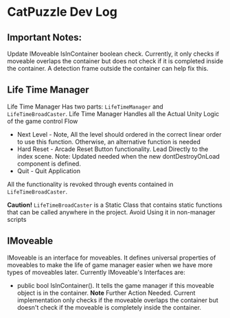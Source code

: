 # CatPuzzle Dev Log
## Important Notes:
Update IMoveable IsInContainer boolean check. Currently, it only checks if moveable overlaps the container but does not check if it is completed inside the container. A detection frame outside the container can help fix this.
## Life Time Manager 
Life Time Manager Has two parts: ```LifeTimeManager``` and ```LifeTimeBroadCaster```.
Life Time Manager Handles all the Actual Unity Logic of the game control Flow
+ Next Level - Note, All the level should ordered in the correct linear order to use this function. Otherwise, an alternative function is needed
+ Hard Reset - Arcade Reset Button functionality. Lead Directly to the index scene. Note: Updated needed when the new dontDestroyOnLoad component is defined.
+ Quit - Quit Application

All the functionality is revoked through events contained in ```LifeTimeBroadCaster```.

**Caution!** ```LifeTimeBroadCaster``` is a Static Class that contains static functions that can be called anywhere in the project. Avoid Using it in non-manager scripts
## IMoveable
IMoveable is an interface for moveables. It defines universal properties of moveables to make the life of game manager easier when we have more types of moveables later.
Currently IMoveable's Interfaces are:
+ public bool IsInContainer(). It tells the game manager if this moveable object is in the container. **Note** Further Action Needed. Current implementation only checks if the moveable overlaps the container but doesn't check if the moveable is completely inside the container.
  
